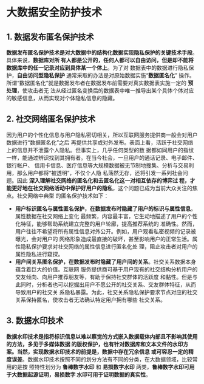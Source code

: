 大数据安全防护技术
===================================================================================
## 1. 数据发布匿名保护技术
**数据发布匿名保护技术是对大数据中的结构化数据实现隐私保护的关键技术手段**。具体来说，**数据库对所
有人都是公开的，任何人都可以自由访问，但是却不能将数据库中的任一记录对应到具体某一个体上**。为了对
数据表中的数据进行隐私保护，**自由访问型隐私保护** 通常采取的办法是对原始数据实施“**数据匿名化**”
操作。所谓“数据匿名化”就是数据发布者在数据发布前需要对真实数据表实施一定的 **预处理**，使攻击者无
法从经过匿名变换后的数据表中唯一推导出某个具体个体对应的敏感信息，从而实现对个体隐私信息的隐藏。

## 2. 社交网络匿名保护技术
因为用户的个性化信息与用户隐私密切相关，所以互联网服务提供商一般会对用户数据进行“数据匿名化”之后
再提供共享或对外发布。表面上看，活跃于社交网络上的信息并不泄露个人隐私。但事实上，几乎任何类型的数
据都如同用户的指纹一样，能通过辨识找到其拥有者。在当今社会，一旦用户的通话记录、电子邮件、银行帐户、
信用卡信息、医疗信息等大规模数据被无节制地搜集、分析与交易利用，那么用户都将“被透明”，不仅个人隐
私荡然无存，还将引发一系列社会问题。因此 **深入理解社交网络的匿名化和去匿名化这一对相互依存的博弈过
程，才能更好地在社交网络活动中保护好用户的隐私**，这个问题已成为当前大众关注的焦点。社交网络中典型
的匿名保护技术如下：
+ **用户标识匿名与属性匿名保护，在数据发布时隐藏了用户的标识与属性信息**。属性数据在社交网络上变化
最频繁，内容最丰富，它生动地描述了用户的个性化特征，能够帮助系统建立完整的用户轮廓，提高推荐系统的
准确性。然而，用户往往不希望将所有属性信息对外公开。例如，用户观看私密视频的记录被曝光，会对用户的
网络形象造成最直接的破坏，甚至影响用户的正常生活。属性隐私保护要求对社交网络的属性信息进行匿名化处
理，阻止攻击者对用户的属性隐私进行窥探。
+ **用户间关系匿名保护，在数据发布时隐藏了用户间的关系**。社交关系数据本身蕴含着巨大的价值。互联网
服务提供商可基于用户现有的社交结构分析用户的交友倾向、向用户推荐朋友等，有助于保持社交群体的活跃度
和黏性。但是与此同时，分析者也可以挖掘出用户不愿公开的社交关系、交友群体特征，从而导致用户的社交关
系隐私暴露。为此，社交关系隐私保护要求节点对应的社交关系保持匿名，使攻击者无法确认特定用户拥有哪些
社交关系。

## 3. 数据水印技术
**数据水印技术是指将标识信息以难以察觉的方式嵌入数据载体内部且不影响其使用的方法，多见于多媒体数据
的版权保护，也有针对数据库和文本文件的水印方案。当然，实现数据水印技术的前提是，数据中存在冗余信息
或可容忍一定的精度误差**。数据水印技术按照不同的划分方法有不同的分类，在大数据领域，比较常用的是按
照特性划分为 **鲁棒数字水印** 和 **易损数字水印** 两类，**鲁棒数字水印可用于大数据起源证明，易损数字
水印可用于证明数据的真实性**。